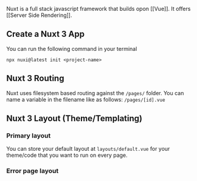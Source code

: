 Nuxt is a full stack javascript framework that builds opon [[Vue]]. It offers [[Server Side Rendering]].

## Create a Nuxt 3 App

You can run the following command in your terminal

```shell
npx nuxi@latest init <project-name>
```


## Nuxt 3  Routing
Nuxt uses filesystem based routing against the `/pages/` folder. You can name a variable in the filename like as follows: `/pages/[id].vue`

## Nuxt 3 Layout (Theme/Templating)

### Primary layout
You can store your default layout at `layouts/default.vue` for your theme/code that you want to run on every page.

### Error page layout
